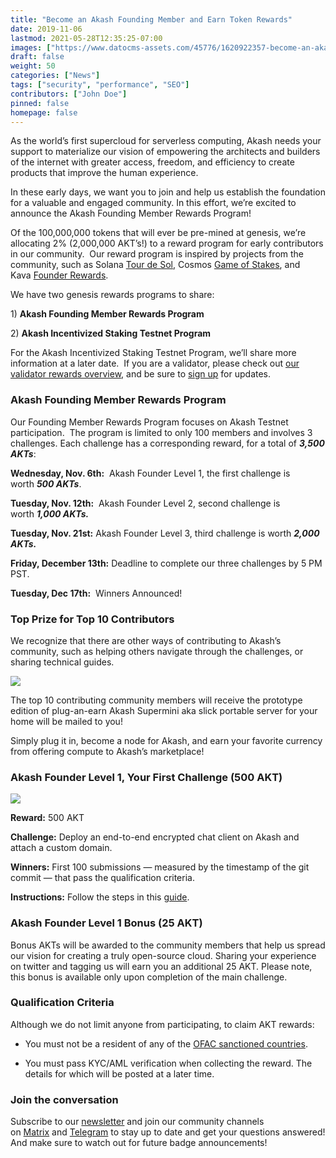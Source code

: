 ```yaml
---
title: "Become an Akash Founding Member and Earn Token Rewards"
date: 2019-11-06
lastmod: 2021-05-28T12:35:25-07:00
images: ["https://www.datocms-assets.com/45776/1620922357-become-an-akash-founding-member-and-earn-token-rewards.jpg"]
draft: false
weight: 50
categories: ["News"]
tags: ["security", "performance", "SEO"]
contributors: ["John Doe"]
pinned: false
homepage: false
---
```

As the world’s first supercloud for serverless computing, Akash needs your support to materialize our vision of empowering the architects and builders of the internet with greater access, freedom, and efficiency to create products that improve the human experience. 

In these early days, we want you to join and help us establish the foundation for a valuable and engaged community. In this effort, we’re excited to announce the Akash Founding Member Rewards Program!

Of the 100,000,000 tokens that will ever be pre-mined at genesis, we’re allocating 2% (2,000,000 AKT’s!) to a reward program for early contributors in our community.  Our reward program is inspired by projects from the community, such as Solana [Tour de Sol](https://solana.com/tds/), Cosmos [Game of Stakes](https://github.com/cosmos/game-of-stakes), and Kava [Founder Rewards](https://github.com/Kava-Labs/kava/blob/master/docs/REWARDS.md).

We have two genesis rewards programs to share:

1) **Akash Founding Member Rewards Program**

2) **Akash Incentivized Staking Testnet Program**

For the Akash Incentivized Staking Testnet Program, we’ll share more information at a later date.  If you are a validator, please check out [our validator rewards overview](https://blog.akash.network/2019/10/31/akash-network-validator-rewards/), and be sure to [sign up](https://akash.network/validators) for updates.

### **Akash Founding Member Rewards Program**

Our Founding Member Rewards Program focuses on Akash Testnet participation.  The program is limited to only 100 members and involves 3 challenges. Each challenge has a corresponding reward, for a total of _**3,500 AKTs**_:

**Wednesday, Nov. 6th:**  Akash Founder Level 1, the first challenge is worth _**500 AKTs**_.

**Tuesday, Nov. 12th:**  Akash Founder Level 2, second challenge is worth _**1,000 AKTs.**_

**Tuesday, Nov. 21st:** Akash Founder Level 3, third challenge is worth _**2,000 AKTs.**_

**Friday, December 13th:** Deadline to complete our three challenges by 5 PM PST.

**Tuesday, Dec 17th:**  Winners Announced!

### **Top Prize for Top 10 Contributors**

We recognize that there are other ways of contributing to Akash’s community, such as helping others navigate through the challenges, or sharing technical guides.  

![](https://www.datocms-assets.com/45776/1620922423-photo1.jpg)

The top 10 contributing community members will receive the prototype edition of plug-an-earn Akash Supermini aka slick portable server for your home will be mailed to you! 

Simply plug it in, become a node for Akash, and earn your favorite currency from offering compute to Akash’s marketplace!

### **Akash Founder Level 1, Your First Challenge (500 AKT)**

![](https://www.datocms-assets.com/45776/1620922434-crop-0-0-767-996-0-founder1-2x.png)

**Reward:** 500 AKT

**Challenge:** Deploy an end-to-end encrypted chat client on Akash and attach a custom domain.

**Winners:** First 100 submissions — measured by the timestamp of the git commit — that pass the qualification criteria. 

**Instructions:** Follow the steps in this [guide](https://github.com/ovrclk/ecosystem#akash-founder-level-1-your-first-challenge).

### **Akash Founder Level 1 Bonus (25 AKT)**

Bonus AKTs will be awarded to the community members that help us spread our vision for creating a truly open-source cloud. Sharing your experience on twitter and tagging us will earn you an additional 25 AKT. Please note, this bonus is available only upon completion of the main challenge.

### **Qualification Criteria**

Although we do not limit anyone from participating, to claim AKT rewards:

*   You must not be a resident of any of the [OFAC sanctioned countries](https://www.treasury.gov/resource-center/sanctions/Pages/default.aspx).
    
*   You must pass KYC/AML verification when collecting the reward. The details for which will be posted at a later time.
    

### **Join the conversation**

Subscribe to our [newsletter](https://akash.network/newsletter) and join our community channels on [Matrix](https://akash.network/chat) and [Telegram](https://t.me/AkashNW) to stay up to date and get your questions answered! And make sure to watch out for future badge announcements!
